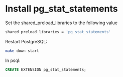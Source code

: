 # Install pg_stat_statements

Set the shared_preload_libraries to the following value
```bash
shared_preload_libraries = 'pg_stat_statements'
```

Restart PostgreSQL:

```bash
make down start
```

In psql:
```sql
CREATE EXTENSION pg_stat_statements;
```
